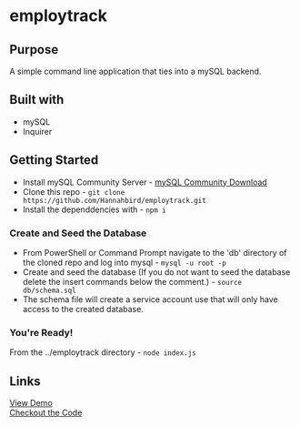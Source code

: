 # employtrack


## Purpose
A simple command line application that ties into a mySQL backend. 

## Built with
- mySQL
- Inquirer

## Getting Started
- Install mySQL Community Server - [mySQL Community Download]('https://dev.mysql.com/downloads/mysql/')
- Clone this repo - `git clone https://github.com/Hannahbird/employtrack.git`
- Install the dependdencies with - `npm i`
### Create and Seed the Database
- From PowerShell or Command Prompt navigate to the 'db' directory of the cloned repo and log into mysql - `mysql -u root -p`
- Create and seed the database (If you do not want to seed the database delete the insert commands below the comment.) - `source db/schema.sql`
- The schema file will create a service account use that will only have access to the created database.
### You're Ready!
From the ../employtrack directory - `node index.js`

## Links

[View Demo](https://drive.google.com/file/d/1lo2xKpuSpkQpVrBUmer8Cjhja_ikAU3I/view)<br>
[Checkout the Code](https://github.com/Hannahbird/employtrack) 
